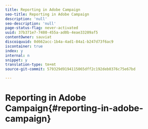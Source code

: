 ```yaml
---
title: Reporting in Adobe Campaign
seo-title: Reporting in Adobe Campaign
description: 'null'
seo-description: 'null'
page-status-flag: never-activated
uuid: 37b371e7-7480-455a-ad0b-4eae33209af5
contentOwner: sauviat
discoiquuid: 0d662acc-1b4a-4ad1-84a1-b247d73f6ac9
iscontainer: true
index: y
internal: n
snippet: y
translation-type: tm+mt
source-git-commit: 579329d9194115065dff2c192deb0376c75e67bd

---
```



# Reporting in Adobe Campaign{#reporting-in-adobe-campaign}


